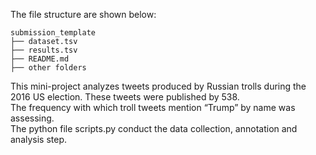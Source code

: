 The file structure are shown below:
```
submission_template
├── dataset.tsv
├── results.tsv
├── README.md
├── other folders
```
This mini-project analyzes tweets produced by Russian trolls during the 2016 US election. These tweets were published by 538.\
The frequency with which troll tweets mention “Trump” by name was assessing.\
The python file scripts.py conduct the data collection, annotation and analysis step.
